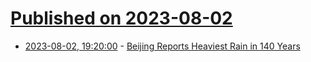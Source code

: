 # [Published on 2023-08-02](index.md)

* [2023-08-02, 19:20:00](https://science.slashdot.org/story/23/08/02/1223232/beijing-reports-heaviest-rain-in-140-years?utm_source=rss1.0mainlinkanon&utm_medium=feed) - [Beijing Reports Heaviest Rain in 140 Years](https://science.slashdot.org/story/23/08/02/1223232/beijing-reports-heaviest-rain-in-140-years?utm_source=rss1.0mainlinkanon&utm_medium=feed)
